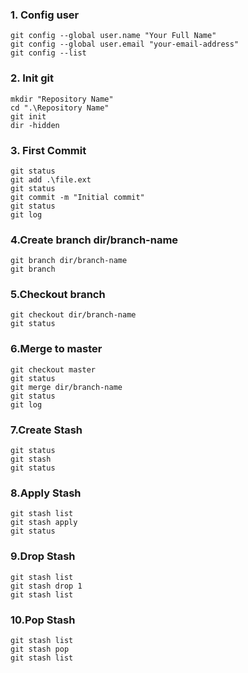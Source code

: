 ### 1. Config user
``` 
git config --global user.name "Your Full Name"
git config --global user.email "your-email-address"
git config --list
```

### 2. Init git
```
mkdir "Repository Name"
cd ".\Repository Name"
git init
dir -hidden
```

### 3. First Commit  
```
git status
git add .\file.ext
git status
git commit -m "Initial commit"
git status
git log
```

### 4.Create branch dir/branch-name
```
git branch dir/branch-name
git branch
```

### 5.Checkout branch
```
git checkout dir/branch-name
git status
```

### 6.Merge to master
```
git checkout master
git status
git merge dir/branch-name
git status
git log
```

### 7.Create Stash
```
git status
git stash
git status
```

### 8.Apply Stash
```
git stash list
git stash apply 
git status
```

### 9.Drop Stash
```
git stash list
git stash drop 1
git stash list
```

### 10.Pop Stash
```
git stash list
git stash pop
git stash list
```
